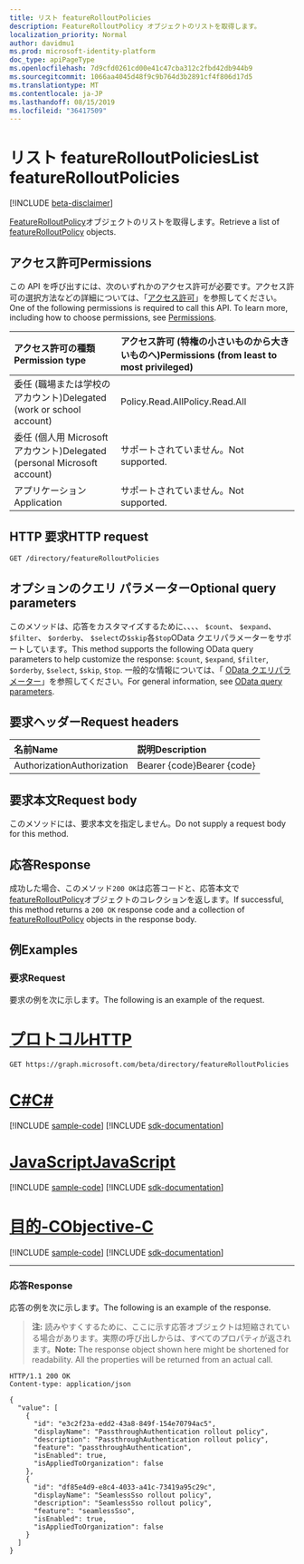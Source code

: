 ```yaml
---
title: リスト featureRolloutPolicies
description: FeatureRolloutPolicy オブジェクトのリストを取得します。
localization_priority: Normal
author: davidmu1
ms.prod: microsoft-identity-platform
doc_type: apiPageType
ms.openlocfilehash: 7d9cfd0261cd00e41c47cba312c2fbd42db944b9
ms.sourcegitcommit: 1066aa4045d48f9c9b764d3b2891cf4f806d17d5
ms.translationtype: MT
ms.contentlocale: ja-JP
ms.lasthandoff: 08/15/2019
ms.locfileid: "36417509"
---
```

# <a name="list-featurerolloutpolicies"></a><span data-ttu-id="b91a6-103">リスト featureRolloutPolicies</span><span class="sxs-lookup"><span data-stu-id="b91a6-103">List featureRolloutPolicies</span></span>

[!INCLUDE [beta-disclaimer](../../includes/beta-disclaimer.md)]

<span data-ttu-id="b91a6-104">[FeatureRolloutPolicy](../resources/featurerolloutpolicy.md)オブジェクトのリストを取得します。</span><span class="sxs-lookup"><span data-stu-id="b91a6-104">Retrieve a list of [featureRolloutPolicy](../resources/featurerolloutpolicy.md) objects.</span></span>

## <a name="permissions"></a><span data-ttu-id="b91a6-105">アクセス許可</span><span class="sxs-lookup"><span data-stu-id="b91a6-105">Permissions</span></span>

<span data-ttu-id="b91a6-p101">この API を呼び出すには、次のいずれかのアクセス許可が必要です。アクセス許可の選択方法などの詳細については、「[アクセス許可](/graph/permissions-reference)」を参照してください。</span><span class="sxs-lookup"><span data-stu-id="b91a6-p101">One of the following permissions is required to call this API. To learn more, including how to choose permissions, see [Permissions](/graph/permissions-reference).</span></span>

| <span data-ttu-id="b91a6-108">アクセス許可の種類</span><span class="sxs-lookup"><span data-stu-id="b91a6-108">Permission type</span></span>                        | <span data-ttu-id="b91a6-109">アクセス許可 (特権の小さいものから大きいものへ)</span><span class="sxs-lookup"><span data-stu-id="b91a6-109">Permissions (from least to most privileged)</span></span> |
|:---------------------------------------|:--------------------------------------------|
| <span data-ttu-id="b91a6-110">委任 (職場または学校のアカウント)</span><span class="sxs-lookup"><span data-stu-id="b91a6-110">Delegated (work or school account)</span></span>     | <span data-ttu-id="b91a6-111">Policy.Read.All</span><span class="sxs-lookup"><span data-stu-id="b91a6-111">Policy.Read.All</span></span> |
| <span data-ttu-id="b91a6-112">委任 (個人用 Microsoft アカウント)</span><span class="sxs-lookup"><span data-stu-id="b91a6-112">Delegated (personal Microsoft account)</span></span> | <span data-ttu-id="b91a6-113">サポートされていません。</span><span class="sxs-lookup"><span data-stu-id="b91a6-113">Not supported.</span></span> |
| <span data-ttu-id="b91a6-114">アプリケーション</span><span class="sxs-lookup"><span data-stu-id="b91a6-114">Application</span></span>                            | <span data-ttu-id="b91a6-115">サポートされていません。</span><span class="sxs-lookup"><span data-stu-id="b91a6-115">Not supported.</span></span> |

## <a name="http-request"></a><span data-ttu-id="b91a6-116">HTTP 要求</span><span class="sxs-lookup"><span data-stu-id="b91a6-116">HTTP request</span></span>

<!-- { "blockType": "ignored" } -->

```http
GET /directory/featureRolloutPolicies
```

## <a name="optional-query-parameters"></a><span data-ttu-id="b91a6-117">オプションのクエリ パラメーター</span><span class="sxs-lookup"><span data-stu-id="b91a6-117">Optional query parameters</span></span>

<span data-ttu-id="b91a6-118">このメソッドは、応答をカスタマイズするために、、、、 `$count`、 `$expand`、 `$filter`、 `$orderby`、 `$select`の`$skip`各`$top`OData クエリパラメーターをサポートしています。</span><span class="sxs-lookup"><span data-stu-id="b91a6-118">This method supports the following OData query parameters to help customize the response: `$count`, `$expand`, `$filter`, `$orderby`, `$select`, `$skip`, `$top`.</span></span> <span data-ttu-id="b91a6-119">一般的な情報については、「 [OData クエリパラメーター](/graph/query-parameters)」を参照してください。</span><span class="sxs-lookup"><span data-stu-id="b91a6-119">For general information, see [OData query parameters](/graph/query-parameters).</span></span>

## <a name="request-headers"></a><span data-ttu-id="b91a6-120">要求ヘッダー</span><span class="sxs-lookup"><span data-stu-id="b91a6-120">Request headers</span></span>

| <span data-ttu-id="b91a6-121">名前</span><span class="sxs-lookup"><span data-stu-id="b91a6-121">Name</span></span>      |<span data-ttu-id="b91a6-122">説明</span><span class="sxs-lookup"><span data-stu-id="b91a6-122">Description</span></span>|
|:----------|:----------|
| <span data-ttu-id="b91a6-123">Authorization</span><span class="sxs-lookup"><span data-stu-id="b91a6-123">Authorization</span></span> | <span data-ttu-id="b91a6-124">Bearer {code}</span><span class="sxs-lookup"><span data-stu-id="b91a6-124">Bearer {code}</span></span> |

## <a name="request-body"></a><span data-ttu-id="b91a6-125">要求本文</span><span class="sxs-lookup"><span data-stu-id="b91a6-125">Request body</span></span>

<span data-ttu-id="b91a6-126">このメソッドには、要求本文を指定しません。</span><span class="sxs-lookup"><span data-stu-id="b91a6-126">Do not supply a request body for this method.</span></span>

## <a name="response"></a><span data-ttu-id="b91a6-127">応答</span><span class="sxs-lookup"><span data-stu-id="b91a6-127">Response</span></span>

<span data-ttu-id="b91a6-128">成功した場合、このメソッド`200 OK`は応答コードと、応答本文で[featureRolloutPolicy](../resources/featurerolloutpolicy.md)オブジェクトのコレクションを返します。</span><span class="sxs-lookup"><span data-stu-id="b91a6-128">If successful, this method returns a `200 OK` response code and a collection of [featureRolloutPolicy](../resources/featurerolloutpolicy.md) objects in the response body.</span></span>

## <a name="examples"></a><span data-ttu-id="b91a6-129">例</span><span class="sxs-lookup"><span data-stu-id="b91a6-129">Examples</span></span>

### <a name="request"></a><span data-ttu-id="b91a6-130">要求</span><span class="sxs-lookup"><span data-stu-id="b91a6-130">Request</span></span>

<span data-ttu-id="b91a6-131">要求の例を次に示します。</span><span class="sxs-lookup"><span data-stu-id="b91a6-131">The following is an example of the request.</span></span>

# <a name="httptabhttp"></a>[<span data-ttu-id="b91a6-132">プロトコル</span><span class="sxs-lookup"><span data-stu-id="b91a6-132">HTTP</span></span>](#tab/http)
<!-- {
  "blockType": "request",
  "name": "get_featurerolloutpolicies"
}-->

```http
GET https://graph.microsoft.com/beta/directory/featureRolloutPolicies
```
# <a name="ctabcsharp"></a>[<span data-ttu-id="b91a6-133">C#</span><span class="sxs-lookup"><span data-stu-id="b91a6-133">C#</span></span>](#tab/csharp)
[!INCLUDE [sample-code](../includes/snippets/csharp/get-featurerolloutpolicies-csharp-snippets.md)]
[!INCLUDE [sdk-documentation](../includes/snippets/snippets-sdk-documentation-link.md)]

# <a name="javascripttabjavascript"></a>[<span data-ttu-id="b91a6-134">JavaScript</span><span class="sxs-lookup"><span data-stu-id="b91a6-134">JavaScript</span></span>](#tab/javascript)
[!INCLUDE [sample-code](../includes/snippets/javascript/get-featurerolloutpolicies-javascript-snippets.md)]
[!INCLUDE [sdk-documentation](../includes/snippets/snippets-sdk-documentation-link.md)]

# <a name="objective-ctabobjc"></a>[<span data-ttu-id="b91a6-135">目的-C</span><span class="sxs-lookup"><span data-stu-id="b91a6-135">Objective-C</span></span>](#tab/objc)
[!INCLUDE [sample-code](../includes/snippets/objc/get-featurerolloutpolicies-objc-snippets.md)]
[!INCLUDE [sdk-documentation](../includes/snippets/snippets-sdk-documentation-link.md)]

---


### <a name="response"></a><span data-ttu-id="b91a6-136">応答</span><span class="sxs-lookup"><span data-stu-id="b91a6-136">Response</span></span>

<span data-ttu-id="b91a6-137">応答の例を次に示します。</span><span class="sxs-lookup"><span data-stu-id="b91a6-137">The following is an example of the response.</span></span>

> <span data-ttu-id="b91a6-p103">**注:** 読みやすくするために、ここに示す応答オブジェクトは短縮されている場合があります。実際の呼び出しからは、すべてのプロパティが返されます。</span><span class="sxs-lookup"><span data-stu-id="b91a6-p103">**Note:** The response object shown here might be shortened for readability. All the properties will be returned from an actual call.</span></span>

<!-- {
  "blockType": "response",
  "truncated": true,
  "@odata.type": "microsoft.graph.featureRolloutPolicy",
  "isCollection": true
} -->

```http
HTTP/1.1 200 OK
Content-type: application/json

{
  "value": [
    {
      "id": "e3c2f23a-edd2-43a8-849f-154e70794ac5",
      "displayName": "PassthroughAuthentication rollout policy",
      "description": "PassthroughAuthentication rollout policy",
      "feature": "passthroughAuthentication",
      "isEnabled": true,
      "isAppliedToOrganization": false
    },
    {
      "id": "df85e4d9-e8c4-4033-a41c-73419a95c29c",
      "displayName": "SeamlessSso rollout policy",
      "description": "SeamlessSso rollout policy",
      "feature": "seamlessSso",
      "isEnabled": true,
      "isAppliedToOrganization": false
    }
  ]
}
```

<!-- uuid: 16cd6b66-4b1a-43a1-adaf-3a886856ed98
2019-02-04 14:57:30 UTC -->
<!-- {
  "type": "#page.annotation",
  "description": "List featureRolloutPolicies",
  "keywords": "",
  "section": "documentation",
  "tocPath": ""
}-->

